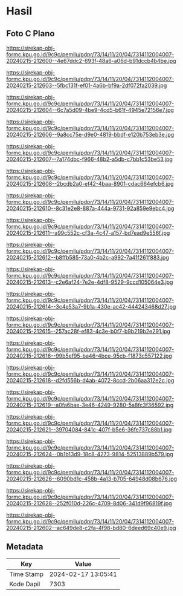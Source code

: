 # Hasil

## Foto C Plano

https://sirekap-obj-formc.kpu.go.id/9c9c/pemilu/pdpr/73/14/11/20/04/7314112004007-20240215-212600--4e67ddc2-693f-48a6-a06d-b91dccb4b4be.jpg

https://sirekap-obj-formc.kpu.go.id/9c9c/pemilu/pdpr/73/14/11/20/04/7314112004007-20240215-212603--5fbc131f-ef01-4a6b-bf9a-2df072fa2039.jpg

https://sirekap-obj-formc.kpu.go.id/9c9c/pemilu/pdpr/73/14/11/20/04/7314112004007-20240215-212604--6c7a5d09-4be9-4cd5-b61f-4945e72156e7.jpg

https://sirekap-obj-formc.kpu.go.id/9c9c/pemilu/pdpr/73/14/11/20/04/7314112004007-20240215-212606--9a8cc75e-d9e0-4819-bbdf-e120b753eb3e.jpg

https://sirekap-obj-formc.kpu.go.id/9c9c/pemilu/pdpr/73/14/11/20/04/7314112004007-20240215-212607--7a174dbc-f966-48b2-a5db-c7bb1c53be53.jpg

https://sirekap-obj-formc.kpu.go.id/9c9c/pemilu/pdpr/73/14/11/20/04/7314112004007-20240215-212608--2bcdb2a0-ef42-4baa-8901-cdac664efcb6.jpg

https://sirekap-obj-formc.kpu.go.id/9c9c/pemilu/pdpr/73/14/11/20/04/7314112004007-20240215-212610--8c31e2e8-887a-444a-9731-92a859e9ebc4.jpg

https://sirekap-obj-formc.kpu.go.id/9c9c/pemilu/pdpr/73/14/11/20/04/7314112004007-20240215-212611--a99c552c-cf3a-4c47-a157-bd7ead9e556f.jpg

https://sirekap-obj-formc.kpu.go.id/9c9c/pemilu/pdpr/73/14/11/20/04/7314112004007-20240215-212612--b8ffb585-73a0-4b2c-a992-7a41f261f883.jpg

https://sirekap-obj-formc.kpu.go.id/9c9c/pemilu/pdpr/73/14/11/20/04/7314112004007-20240215-212613--c2e6af24-7e2e-4df8-9529-9ccd105064e3.jpg

https://sirekap-obj-formc.kpu.go.id/9c9c/pemilu/pdpr/73/14/11/20/04/7314112004007-20240215-212614--3c4e53a7-9b1a-430e-ac42-444243468d27.jpg

https://sirekap-obj-formc.kpu.go.id/9c9c/pemilu/pdpr/73/14/11/20/04/7314112004007-20240215-212615--257ac28f-ef83-4c3e-b0f7-b9b219b2e291.jpg

https://sirekap-obj-formc.kpu.go.id/9c9c/pemilu/pdpr/73/14/11/20/04/7314112004007-20240215-212616--99b5ef95-ba46-4bce-95cb-f1873c557122.jpg

https://sirekap-obj-formc.kpu.go.id/9c9c/pemilu/pdpr/73/14/11/20/04/7314112004007-20240215-212618--d2fd556b-d4ab-4072-8ccd-2b06aa312e2c.jpg

https://sirekap-obj-formc.kpu.go.id/9c9c/pemilu/pdpr/73/14/11/20/04/7314112004007-20240215-212619--a0fa6bae-3e46-4249-9280-5a8fc3f36592.jpg

https://sirekap-obj-formc.kpu.go.id/9c9c/pemilu/pdpr/73/14/11/20/04/7314112004007-20240215-212621--39704084-841c-407f-b5e6-36fe737c88b1.jpg

https://sirekap-obj-formc.kpu.go.id/9c9c/pemilu/pdpr/73/14/11/20/04/7314112004007-20240215-212624--0b1b13d9-18c8-4273-9814-52513889b579.jpg

https://sirekap-obj-formc.kpu.go.id/9c9c/pemilu/pdpr/73/14/11/20/04/7314112004007-20240215-212626--6090bd1c-458b-4a13-b705-64948d08b676.jpg

https://sirekap-obj-formc.kpu.go.id/9c9c/pemilu/pdpr/73/14/11/20/04/7314112004007-20240215-212628--252f010d-226c-4709-8d06-341d9f96819f.jpg

https://sirekap-obj-formc.kpu.go.id/9c9c/pemilu/pdpr/73/14/11/20/04/7314112004007-20240215-212602--ac649de8-c2fa-4f98-bd80-6deed69c40e9.jpg


## Metadata

| Key        | Value               |
| ---------- | ------------------- |
| Time Stamp | 2024-02-17 13:05:41 |
| Kode Dapil | 7303                |



